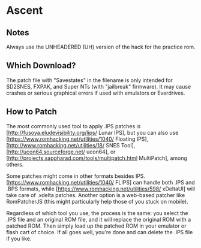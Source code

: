 # Ascent

## Notes

Always use the UNHEADERED (UH) version of the hack for the practice rom.

## Which Download?

The patch file with "Savestates" in the filename is only intended for SD2SNES, FXPAK, and Super NTs (with "jailbreak" firmware). It may cause crashes or serious graphical errors if used with emulators or Everdrives.

## How to Patch

The most commonly used tool to apply .IPS patches is [http://fusoya.eludevisibility.org/lips/ Lunar IPS], but you can also use [https://www.romhacking.net/utilities/1040/ Floating IPS], [http://www.romhacking.net/utilities/18/ SNES Tool], [http://ucon64.sourceforge.net/ ucon64], or [http://projects.sappharad.com/tools/multipatch.html MultiPatch], among others.

Some patches might come in other formats besides IPS. [https://www.romhacking.net/utilities/1040/ FLIPS] can handle both .IPS and .BPS formats, while [https://www.romhacking.net/utilities/598/ xDeltaUI] will take care of .xdelta patches. Another option is a web-based patcher like RomPatcherJS (this might particularly help those of you stuck on mobile).

Regardless of which tool you use, the process is the same: you select the .IPS file and an original ROM file, and it will replace the original ROM with a patched ROM. Then simply load up the patched ROM in your emulator or flash cart of choice. If all goes well, you're done and can delete the .IPS file if you like.